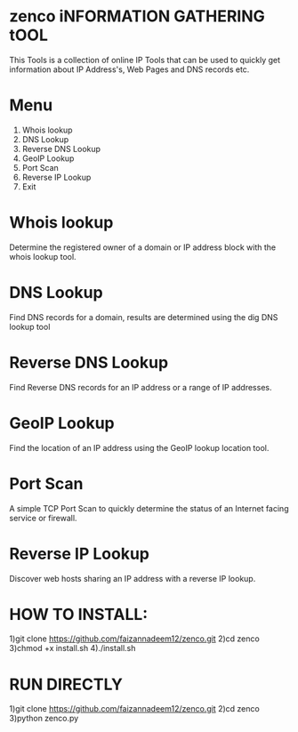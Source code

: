 # zenco iNFORMATION GATHERING tOOL
This Tools is a collection of online IP Tools that can be used to quickly get information about IP Address's, Web Pages and DNS records etc.

# Menu
1) Whois lookup
2) DNS Lookup
3) Reverse DNS Lookup
4) GeoIP Lookup
5) Port Scan
6) Reverse IP Lookup
7) Exit
# Whois lookup
Determine the registered owner of a domain or IP address block with the whois lookup tool.
# DNS Lookup
Find DNS records for a domain, results are determined using the dig DNS lookup tool
# Reverse DNS Lookup
Find Reverse DNS records for an IP address or a range of IP addresses.
# GeoIP Lookup
Find the location of an IP address using the GeoIP lookup location tool.
# Port Scan
A simple TCP Port Scan to quickly determine the status of an Internet facing service or firewall.
# Reverse IP Lookup
Discover web hosts sharing an IP address with a reverse IP lookup.

# HOW TO INSTALL:
1)git clone https://github.com/faizannadeem12/zenco.git
2)cd zenco
3)chmod +x install.sh
4)./install.sh

# RUN DIRECTLY
1)git clone https://github.com/faizannadeem12/zenco.git
2)cd zenco
3)python zenco.py
